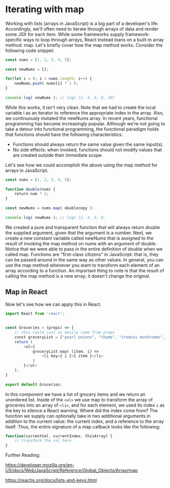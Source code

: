 # Iterating with map
Working with lists (arrays in JavaScript) is a big part of a developer's life. Accordingly, we'll often need to iterate through arrays of data and render some JSX for each item. While some frameworks supply framework-specific ways to loop through arrays, React instead leans on a built-in array method: map. Let's briefly cover how the map method works. Consider the following code snippet:
```jsx
const nums = [1, 2, 3, 4, 5];
 
const newNums = [];
 
for(let i = 0; i < nums.length; i++) {
    newNums.push( nums[i] * 2 );
}
 
console.log( newNums ); // logs [2, 4, 6, 8, 10]
```
While this works, it isn't very clean. Note that we had to create the local variable i as an iterator to reference the appropriate index in the array. Also, we continuously mutated the newNums array. In recent years, functional programming has become increasingly popular. Although we're not going to take a detour into functional programming, the functional paradigm holds that functions should have the following characteristics:

*   Functions should always return the same value given the same input(s).
*   No side effects: when invoked, functions should not modify values that are created outside their immediate scope.
  
Let's see how we could accomplish the above using the map method for arrays in JavaScript.
```jsx
const nums = [1, 2, 3, 4, 5];
 
function double(num) {
    return num * 2;
}
 
const newNums = nums.map( doublecopy );
 
console.log( newNums ); // logs [2, 4, 6, 8,
```

We created a pure and transparent function that will always return double the supplied argument, given that the argument is a number. Next, we create a new constant variable called newNums that is assigned to the result of invoking the map method on nums with an argument of double. Notice that we were able to pass in the entire definition of double when we called map. Functions are "first-class citizens" in JavaScript: that is, they can be passed around in the same way as other values. In general, you can use the map method whenever you want to transform each element of an array according to a function. An important thing to note is that the result of calling the map method is a new array; it doesn't change the original.

## Map in React
Now let's see how we can apply this in React.
```jsx
import React from 'react';
 
    
const Groceries = (props) => {
    // this could just as easily come from props
    const groceryList = ["pearl onions", "thyme", "cremini mushrooms", "butter"];
    return (
        <ul>{
            groceryList.map( (item, i) => 
                <li key={ i }>{ item }</li>
            )
        }</ul>
    ); 
}
    
export default Groceries;
```
In this component we have a list of grocery items and we return an unordered list. Inside of the `<ul>` we use map to transform the array of groceries into an array of `<li>`, and for each element, we used its index `i` as the key to silence a React warning. Where did the index come from? The function we supply can optionally take in two additional arguments in addition to the current value: the current index, and a reference to the array itself. Thus, the entire signature of a map callback looks like the following:
```jsx
function(currentVal, currentIndex, thisArray) {
    // transform the val here
}
```
Further Reading:

https://developer.mozilla.org/en-US/docs/Web/JavaScript/Reference/Global_Objects/Array/map

https://reactjs.org/docs/lists-and-keys.html